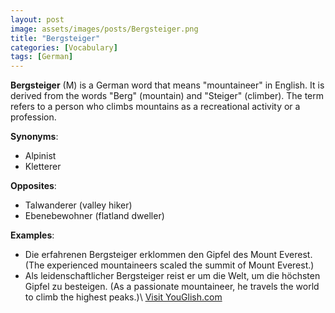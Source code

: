 ```yaml
---
layout: post
image: assets/images/posts/Bergsteiger.png
title: "Bergsteiger"
categories: [Vocabulary]
tags: [German]
---
```


**Bergsteiger** (M) is a German word that means "mountaineer" in English. It is derived from the words "Berg" (mountain) and "Steiger" (climber). The term refers to a person who climbs mountains as a recreational activity or a profession.

**Synonyms**:  
- Alpinist
- Kletterer

**Opposites**:  
- Talwanderer (valley hiker)
- Ebenebewohner (flatland dweller)

**Examples**:  
- Die erfahrenen Bergsteiger erklommen den Gipfel des Mount Everest. (The experienced mountaineers scaled the summit of Mount Everest.)
- Als leidenschaftlicher Bergsteiger reist er um die Welt, um die höchsten Gipfel zu besteigen. (As a passionate mountaineer, he travels the world to climb the highest peaks.)\ <a id="yg-widget-0" class="youglish-widget" data-query="Bergsteiger" data-lang="german" data-components="8412" data-auto-start="0" data-bkg-color="theme_light" data-title="How%20to%20pronounce%20Bergsteiger%20in%20German"  rel="nofollow" href="https://youglish.com">Visit YouGlish.com</a><script async src="https://youglish.com/public/emb/widget.js" charset="utf-8"></script>